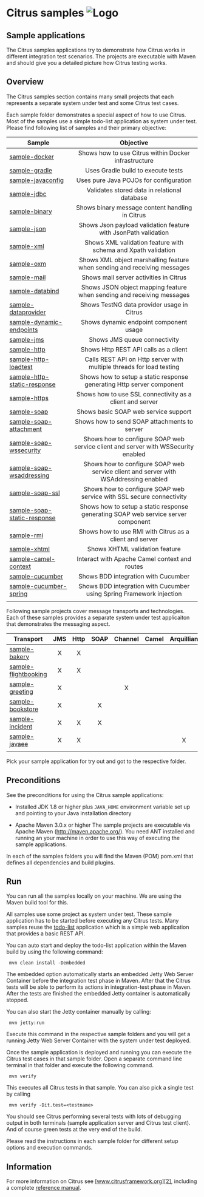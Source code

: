Citrus samples ![Logo][1]
==============

Sample applications
---------

The Citrus samples applications try to demonstrate how Citrus works in
different integration test scenarios. The projects are executable with Maven
and should give you a detailed picture how Citrus testing works.

Overview
---------

The Citrus samples section contains many small projects that each represents a separate system under test and
some Citrus test cases.

Each sample folder demonstrates a special aspect of how to use Citrus. Most of the samples use a simple todo-list application as
system under test. Please find following list of samples and their primary objective:

| Sample                                | Objective |
|---------------------------------------|:---------:|
| [sample-docker](sample-docker)| Shows how to use Citrus within Docker infrastructure |
| [sample-gradle](sample-gradle)| Uses Gradle build to execute tests |
| [sample-javaconfig](sample-javaconfig)| Uses pure Java POJOs for configuration |
| [sample-jdbc](sample-jdbc)| Validates stored data in relational database |
| [sample-binary](sample-binary)| Shows binary message content handling in Citrus |
| [sample-json](sample-json)| Shows Json payload validation feature with JsonPath validation |
| [sample-xml](sample-xml)| Shows XML validation feature with schema and Xpath validation |
| [sample-oxm](sample-oxm)| Shows XML object marshalling feature when sending and receiving messages |
| [sample-mail](sample-mail)| Shows mail server activities in Citrus |
| [sample-databind](sample-databind)| Shows JSON object mapping feature when sending and receiving messages |
| [sample-dataprovider](sample-dataprovider)| Shows TestNG data provider usage in Citrus |
| [sample-dynamic-endpoints](sample-dynamic-endpoints)| Shows dynamic endpoint component usage |
| [sample-jms](sample-jms)| Shows JMS queue connectivity |
| [sample-http](sample-http)| Shows Http REST API calls as a client |
| [sample-http-loadtest](sample-http-loadtest)| Calls REST API on Http server with multiple threads for load testing |
| [sample-http-static-response](sample-http-static-response)| Shows how to setup a static response generating Http server component |
| [sample-https](sample-https)| Shows how to use SSL connectivity as a client and server |
| [sample-soap](sample-soap)| Shows basic SOAP web service support |
| [sample-soap-attachment](sample-soap-attachment)| Shows how to send SOAP attachments to server |
| [sample-soap-wssecurity](sample-soap-wssecurity)| Shows how to configure SOAP web service client and server with WSSecurity enabled |
| [sample-soap-wsaddressing](sample-soap-wsaddressing)| Shows how to configure SOAP web service client and server with WSAddressing enabled |
| [sample-soap-ssl](sample-soap-ssl)| Shows how to configure SOAP web service with SSL secure connectivity |
| [sample-soap-static-response](sample-soap-static-response)| Shows how to setup a static response generating SOAP web service server component |
| [sample-rmi](sample-rmi)| Shows how to use RMI with Citrus as a client and server |
| [sample-xhtml](sample-xhtml)| Shows XHTML validation feature |
| [sample-camel-context](sample-camel-context)| Interact with Apache Camel context and routes |
| [sample-cucumber](sample-cucumber)| Shows BDD integration with Cucumber |
| [sample-cucumber-spring](sample-cucumber-spring)| Shows BDD integration with Cucumber using Spring Framework injection |
|                                       |           |

Following sample projects cover message transports and technologies. Each of these samples provides a separate system under test applicaiton
that demonstrates the messaging aspect.

| Transport                                    | JMS | Http | SOAP | Channel | Camel | Arquillian | JDBC | SYNC | ASYNC |
|----------------------------------------------|:---:|:----:|:----:|:-------:|:-----:|:----------:|:----:|:----:|:-----:|
| [sample-bakery](sample-bakery)               |  X  |  X   |      |         |       |            |      |  X   |   X   |
| [sample-flightbooking](sample-flightbooking) |  X  |  X   |      |         |       |            |  X   |      |   X   |
| [sample-greeting](sample-greeting)           |  X  |      |      |    X    |       |            |      |  X   |   X   |
| [sample-bookstore](sample-bookstore)         |  X  |      |  X   |         |       |            |      |  X   |       |
| [sample-incident](sample-incident)           |  X  |  X   |  X   |         |       |            |      |  X   |   X   |
| [sample-javaee](sample-javaee)               |  X  |  X   |      |         |       |     X      |      |  X   |   X   |
|                                              |     |      |      |         |       |            |      |      |       |

Pick your sample application for try out and got to the respective folder.

Preconditions
---------

See the preconditions for using the Citrus sample applications:

* Installed JDK 1.8 or higher plus `JAVA_HOME` environment variable set
up and pointing to your Java installation directory

* Apache Maven 3.0.x or higher
The sample projects are executable via Apache Maven (http://maven.apache.org/). You need
ANT installed and running an your machine in order to use this way of executing the
sample applications.

In each of the samples folders you will find the Maven (POM) pom.xml that defines all dependencies and build plugins.

Run
---------

You can run all the samples locally on your machine. We are using the Maven build tool for this.

All samples use some project as system under test. These sample application has to be started before executing any Citrus tests.
Many samples reuse the [todo-list](todo-app) application which is a simple web application that provides a basic REST API. 

You can auto start and deploy the todo-list application within the Maven build by using the following command:

     mvn clean install -Dembedded
    
The embedded option automatically starts an embedded Jetty Web Server Container before the integration test phase in Maven. After that
the Citrus tests will be able to perform its actions in integration-test phase in Maven. After the tests are finished the embedded Jetty 
container is automatically stopped.

You can also start the Jetty container manually by calling:

     mvn jetty:run

Execute this command in the respective sample folders and you will get a running Jetty Web Server Container with the system under test deployed.

Once the sample application is deployed and running you can execute the Citrus test cases in that sample folder.
Open a separate command line terminal in that folder and execute the following command.

     mvn verify

This executes all Citrus tests in that sample. You can also pick a single test by calling 

     mvn verify -Dit.test=<testname>
    
You should see Citrus performing several tests with lots of debugging output in both terminals (sample application server
and Citrus test client). And of course green tests at the very end of the build.

Please read the instructions in each sample folder for different setup options and execution commands.

Information
---------

For more information on Citrus see [www.citrusframework.org][2], including
a complete [reference manual][3].

 [1]: http://www.citrusframework.org/img/brand-logo.png "Citrus"
 [2]: http://www.citrusframework.org
 [3]: http://www.citrusframework.org/reference/html/
 [4]: https://github.com/christophd/citrus
